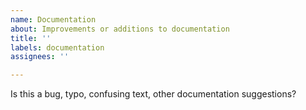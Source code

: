 ```yaml
---
name: Documentation
about: Improvements or additions to documentation
title: ''
labels: documentation
assignees: ''

---
```


Is this a bug, typo, confusing text, other documentation suggestions?
